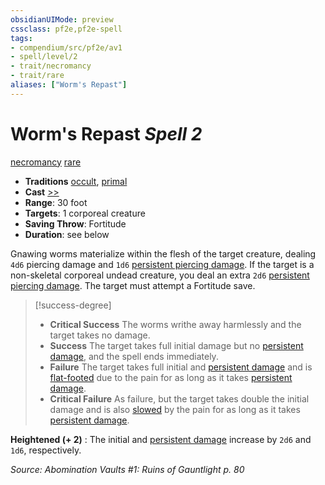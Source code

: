 ```yaml
---
obsidianUIMode: preview
cssclass: pf2e,pf2e-spell
tags:
- compendium/src/pf2e/av1
- spell/level/2
- trait/necromancy
- trait/rare
aliases: ["Worm's Repast"]
---
```

# Worm's Repast *Spell 2*   
[necromancy](rules/traits/necromancy.md "Necromancy School Trait")  [rare](rules/traits/rare.md "Rare Rarity Trait")  

- **Traditions** [occult](rules/traits/occult.md "Occult Tradition Trait"), [primal](rules/traits/primal.md "Primal Tradition Trait")
- **Cast** [>>](rules/core-rulebook/chapter-9-playing-the-game.md#Actions "Two-Action") 
- **Range**: 30 foot
- **Targets**: 1 corporeal creature
- **Saving Throw**: Fortitude
- **Duration**: see below

Gnawing worms materialize within the flesh of the target creature, dealing `4d6` piercing damage and `1d6` [persistent piercing damage](rules/conditions.md#Persistent%20Damage). If the target is a non-skeletal corporeal undead creature, you deal an extra `2d6` [persistent piercing damage](rules/conditions.md#Persistent%20Damage). The target must attempt a Fortitude save.

> [!success-degree] 
> - **Critical Success** The worms writhe away harmlessly and the target takes no damage.
> - **Success** The target takes full initial damage but no [persistent damage](rules/conditions.md#Persistent%20Damage), and the spell ends immediately.
> - **Failure** The target takes full initial and [persistent damage](rules/conditions.md#Persistent%20Damage) and is [flat-footed](rules/conditions.md#Flat-footed) due to the pain for as long as it takes [persistent damage](rules/conditions.md#Persistent%20Damage).
> - **Critical Failure** As failure, but the target takes double the initial damage and is also [slowed](rules/conditions.md#Slowed) by the pain for as long as it takes [persistent damage](rules/conditions.md#Persistent%20Damage).

**Heightened (+ 2)** : The initial and [persistent damage](rules/conditions.md#Persistent%20Damage) increase by `2d6` and `1d6`, respectively.

*Source: Abomination Vaults #1: Ruins of Gauntlight p. 80*